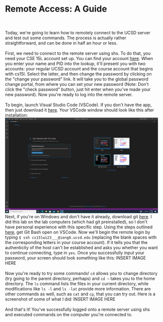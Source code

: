 # Remote Access: A Guide
<br><br>
Today, we're going to learn how to remotely connect to the UCSD server and test out some commands. The process is actually rather straightforward, and can be
done in half an hour or less. 
<br><br>
First, we need to connect to the remote server using shs. To do that, you need your CSE 15L account set up. You can find your account [here](https://sdacs.ucsd.edu/~icc/index.php).
When you enter your name and PID into the lookup, it'll present you with two accounts: your regular UCSD account and the course account that begins with cs15l. Select the latter,
and then change the password by clicking on the "change your password" link. It will take you to the global password change portal, from where you can set your new password
(Note: Don't click the "check password" button, just hit enter when you've made your new password). Now you're ready to log into the remote server.
<br><br>
To begin, launch Visual Studio Code (VSCode). If you don't have the app, then just download it [here](https://code.visualstudio.com/download). Your VSCode window should look like this after installation:
![image](lab1.1.png) <br>
Next, if you're on Windows and don't have it already, 
download git [here](https://gitforwindows.org/). I did this lab on the lab computers (which had git preinstalled), so I don't have personal experience with this specific step. 
Using the steps outlined [here](https://stackoverflow.com/questions/42606837/how-do-i-use-bash-on-windows-from-the-visual-studio-code-integrated-terminal/50527994#50527994), get Git Bash 
open on VSCode. Now we'll begin the remote login by typing `$ ssh cs15lwi23___@ieng6.ucsd.edu` (replacing the blank spaces with the corresponding letters in your course account).
If it tells you that the authenticity of the host can't be established and asks you whether you want to continue connecting, type in `yes`. Once you successfully input your password,
your screen should look something like this: INSERT IMAGE HERE
<br><br>
Now you're ready to try some commands! `cd` allows you to change directory (try going to the parent directory, perhaps) and `cd ~` takes you to the home directory. 
The `ls` command lists the files in your current directory, while modifications like `ls -l` and `ls -lat` provide more information. There are other commands as well, such as `cat` and `cp`, that you can try out. Here is a screenshot of some of what I did:
INSERT IMAGE HERE
<br><br>
And that's it! You've successfully logged onto a remote server using shs and executed commands on the computer you're connected to. 
